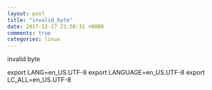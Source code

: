 ```yaml
---
layout: post
title: "invalid_byte"
date: 2017-12-17 21:50:31 +0800
comments: true
categories: linux
---
```

invalid byte

export LANG=en_US.UTF-8
export LANGUAGE=en_US.UTF-8
export LC_ALL=en_US.UTF-8